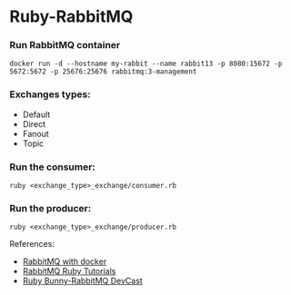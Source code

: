 # Ruby-RabbitMQ

### Run RabbitMQ container

```
docker run -d --hostname my-rabbit --name rabbit13 -p 8080:15672 -p 5672:5672 -p 25676:25676 rabbitmq:3-management
```

### Exchanges types:

* Default
* Direct
* Fanout
* Topic

### Run the consumer:

`ruby <exchange_type>_exchange/consumer.rb`


### Run the producer:

`ruby <exchange_type>_exchange/producer.rb`

References: 
- [RabbitMQ with docker](https://medium.com/xp-inc/rabbitmq-com-docker-conhecendo-o-admin-cc81f3f6ac3b)
- [RabbitMQ Ruby Tutorials](https://www.rabbitmq.com/tutorials/tutorial-one-ruby.html)
- [Ruby Bunny-RabbitMQ DevCast](https://www.youtube.com/watch?v=6W3YqdtiyUI&ab_channel=DevCasts)